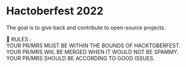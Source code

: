 # Hactoberfest 2022

The goal is to give back and contribute to open-source projects.<br/>

🛑 RULES :<br/> 
YOUR PR/MRS MUST BE WITHIN THE BOUNDS OF HACKTOBERFEST.<br/>
YOUR PR/MRS WIIL BE MERGED WHEN IT WOULD NOT BE SPAMMY.<br/>
YOUR PR/MRS SHOULD BE ACCORDING TO GOOD ISSUES.<br/>
